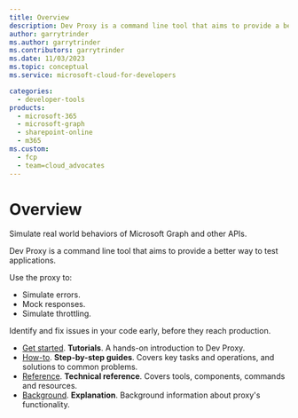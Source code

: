 ```yaml
---
title: Overview
description: Dev Proxy is a command line tool that aims to provide a better way to test applications.
author: garrytrinder
ms.author: garrytrinder
ms.contributors: garrytrinder
ms.date: 11/03/2023
ms.topic: conceptual
ms.service: microsoft-cloud-for-developers

categories:
  - developer-tools
products:
  - microsoft-365
  - microsoft-graph
  - sharepoint-online
  - m365
ms.custom:
  - fcp
  - team=cloud_advocates
---
```


# Overview

Simulate real world behaviors of Microsoft Graph and other APIs.

Dev Proxy is a command line tool that aims to provide a better way to test applications.

Use the proxy to:

- Simulate errors.
- Mock responses.
- Simulate throttling.

Identify and fix issues in your code early, before they reach production.

- [Get started](./get-started/index.md). **Tutorials**. A hands-on introduction to Dev Proxy.
- [How-to](./how-to/index.md). **Step-by-step guides**. Covers key tasks and operations, and solutions to common problems.
- [Reference](./technical-reference/index.md). **Technical reference**. Covers tools, components, commands and resources.
- [Background](./background-information/index.md). **Explanation**. Background information about proxy's functionality.
